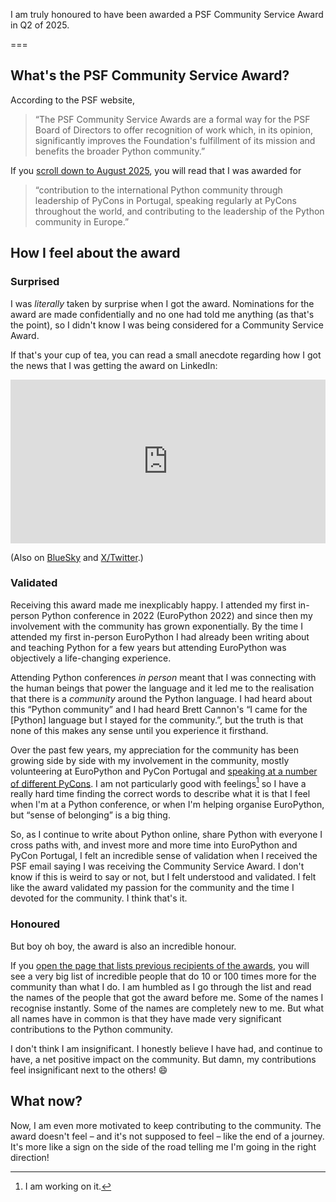 I am truly honoured to have been awarded a PSF Community Service Award in Q2 of 2025.

===


## What's the PSF Community Service Award?

According to the PSF website,

 > “The PSF Community Service Awards are a formal way for the PSF Board of Directors to offer recognition of work which, in its opinion, significantly improves the Foundation's fulfillment of its mission and benefits the broader Python community.”

If you [scroll down to August 2025](https://www.python.org/community/awards/psf-awards/#august-20250), you will read that I was awarded for

 > “contribution to the international Python community through leadership of PyCons in Portugal, speaking regularly at PyCons throughout the world, and contributing to the leadership of the Python community in Europe.”


## How I feel about the award

### Surprised

I was _literally_ taken by surprise when I got the award.
Nominations for the award are made confidentially and no one had told me anything (as that's the point), so I didn't know I was being considered for a Community Service Award.

If that's your cup of tea, you can read a small anecdote regarding how I got the news that I was getting the award on LinkedIn:

<iframe src="https://www.linkedin.com/embed/feed/update/urn:li:share:7362159728019337218?collapsed=1" height="262" width="504" frameborder="0" allowfullscreen="" title="Embedded post"></iframe>

(Also on [BlueSky](https://bsky.app/profile/mathspp.com/post/3lwhb3a3gzk2d) and [X/Twitter](https://x.com/mathsppblog/status/1956393238568312888).)

### Validated

Receiving this award made me inexplicably happy.
I attended my first in-person Python conference in 2022 (EuroPython 2022) and since then my involvement with the community has grown exponentially.
By the time I attended my first in-person EuroPython I had already been writing about and teaching Python for a few years but attending EuroPython was objectively a life-changing experience.

Attending Python conferences _in person_ meant that I was connecting with the human beings that power the language and it led me to the realisation that there is a _community_ around the Python language.
I had heard about this “Python community” and I had heard Brett Cannon's “I came for the [Python] language but I stayed for the community.”, but the truth is that none of this makes any sense until you experience it firsthand.

Over the past few years, my appreciation for the community has been growing side by side with my involvement in the community, mostly volunteering at EuroPython and PyCon Portugal and [speaking at a number of different PyCons](/talks).
I am not particularly good with feelings[^1] so I have a really hard time finding the correct words to describe what it is that I feel when I'm at a Python conference, or when I'm helping organise EuroPython, but “sense of belonging” is a big thing.

[^1]: I am working on it.

So, as I continue to write about Python online, share Python with everyone I cross paths with, and invest more and more time into EuroPython and PyCon Portugal, I felt an incredible sense of validation when I received the PSF email saying I was receiving the Community Service Award.
I don't know if this is weird to say or not, but I felt understood and validated.
I felt like the award validated my passion for the community and the time I devoted for the community.
I think that's it.

### Honoured

But boy oh boy, the award is also an incredible honour.

If you [open the page that lists previous recipients of the awards](https://www.python.org/community/awards/psf-awards/), you will see a very big list of incredible people that do 10 or 100 times more for the community than what I do.
I am humbled as I go through the list and read the names of the people that got the award before me.
Some of the names I recognise instantly.
Some of the names are completely new to me.
But what all names have in common is that they have made very significant contributions to the Python community.

I don't think I am insignificant.
I honestly believe I have had, and continue to have, a net positive impact on the community.
But damn, my contributions feel insignificant next to the others! 😄


## What now?

Now, I am even more motivated to keep contributing to the community.
The award doesn't feel – and it's not supposed to feel – like the end of a journey.
It's more like a sign on the side of the road telling me I'm going in the right direction!
